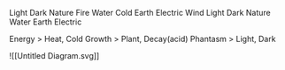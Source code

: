 

Light     Dark     Nature     Fire     Water     Cold     Earth     Electric     Wind
Light     Dark     Nature          Water          Earth     Electric     

Energy > Heat, Cold
Growth > Plant, Decay(acid)
Phantasm > Light, Dark




![[Untitled Diagram.svg]]